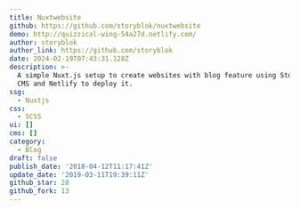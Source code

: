 ```yaml
---
title: Nuxtwebsite
github: https://github.com/storyblok/nuxtwebsite
demo: http://quizzical-wing-54a27d.netlify.com/
author: storyblok
author_link: https://github.com/storyblok
date: 2024-02-19T07:43:31.128Z
description: >-
  A simple Nuxt.js setup to create websites with blog feature using Storyblok as
  CMS and Netlify to deploy it.
ssg:
  - Nuxtjs
css:
  - SCSS
ui: []
cms: []
category:
  - Blog
draft: false
publish_date: '2018-04-12T11:17:41Z'
update_date: '2019-03-11T19:39:11Z'
github_star: 28
github_fork: 13
---
```

